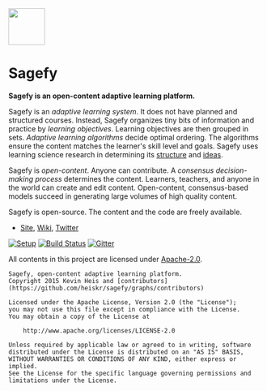 <img src="https://raw.githubusercontent.com/heiskr/sagefy/master/client/app/images/astrolabe.png" height="72">

# Sagefy

**Sagefy is an open-content adaptive learning platform.**

Sagefy is an _adaptive learning system_. It does not have planned and structured courses. Instead, Sagefy organizes tiny bits of information and practice by _learning objectives_. Learning objectives are then grouped in sets. _Adaptive learning algorithms_ decide optimal ordering. The algorithms ensure the content matches the learner's skill level and goals. Sagefy uses learning science research in determining its [structure](https://github.com/heiskr/sagefy/wiki/Data-Structure) and [ideas](https://github.com/heiskr/sagefy/wiki/Ideas).

Sagefy is _open-content_. Anyone can contribute. A _consensus decision-making process_ determines the content. Learners, teachers, and anyone in the world can create and edit content. Open-content, consensus-based models succeed in generating large volumes of high quality content.

Sagefy is open-source. The content and the code are freely available.

- [Site], [Wiki], [Twitter]

[Site]: https://sagefy.org
[Twitter]: https://twitter.com/sagefyorg
[Wiki]: https://github.com/heiskr/sagefy/wiki

[![Setup](https://img.shields.io/badge/get-setup-brightgreen.svg?style=flat)](https://github.com/heiskr/sagefy/blob/master/setup/setup.md) [![Build Status](https://img.shields.io/travis/heiskr/sagefy.svg?style=flat)](https://travis-ci.org/heiskr/sagefy) [![Gitter](https://img.shields.io/badge/gitter-join%20chat-brightgreen.svg?style=flat)](https://gitter.im/heiskr/sagefy)

All contents in this project are licensed under [Apache-2.0](http://www.apache.org/licenses/LICENSE-2.0).

    Sagefy, open-content adaptive learning platform.
    Copyright 2015 Kevin Heis and [contributors](https://github.com/heiskr/sagefy/graphs/contributors)

    Licensed under the Apache License, Version 2.0 (the "License");
    you may not use this file except in compliance with the License.
    You may obtain a copy of the License at

        http://www.apache.org/licenses/LICENSE-2.0

    Unless required by applicable law or agreed to in writing, software
    distributed under the License is distributed on an "AS IS" BASIS,
    WITHOUT WARRANTIES OR CONDITIONS OF ANY KIND, either express or implied.
    See the License for the specific language governing permissions and
    limitations under the License.
